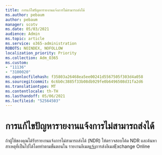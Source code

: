 ```yaml
---
title: การแก้ไขปัญหารายงานแจ้งการไม่สามารถส่งได้
ms.author: pebaum
author: pebaum
manager: scotv
ms.date: 05/03/2021
audience: Admin
ms.topic: article
ms.service: o365-administration
ROBOTS: NOINDEX, NOFOLLOW
localization_priority: Priority
ms.collection: Adm_O365
ms.custom:
- "11136"
- "3100020"
ms.openlocfilehash: f35803a26468ea5ee00241d5567505f303d4a058
ms.sourcegitcommit: 6c6b0c3885f33b08db929fe0b6496508d31fa2d6
ms.translationtype: MT
ms.contentlocale: th-TH
ms.lasthandoff: 05/06/2021
ms.locfileid: "52564503"
---
```

# <a name="troubleshooting-non-delivery-reports"></a>การแก้ไขปัญหารายงานแจ้งการไม่สามารถส่งได้

ถ้าผู้ใช้ของคุณได้รับรายงานแจ้งการไม่สามารถส่งได้ (NDR) ให้ตรวจสอบโค้ด NDR และค้นหาสาเหตุที่เป็นไปได้โดยทําตามขั้นตอนใน รายงานอีเมล[แจ้ง](https://docs.microsoft.com/exchange/mail-flow-best-practices/non-delivery-reports-in-exchange-online/non-delivery-reports-in-exchange-online)การส่งอีเมลExchange Online